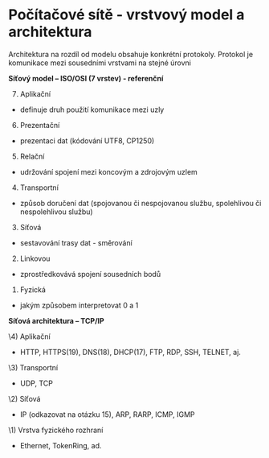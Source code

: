 # Počítačové sítě - vrstvový model a architektura
Architektura na rozdíl od modelu obsahuje konkrétní protokoly. Protokol je komunikace mezi sousedními vrstvami na stejné úrovni

**Síťový model – ISO/OSI (7 vrstev) - referenční**

7) Aplikační

- definuje druh použití komunikace mezi uzly

6) Prezentační

- prezentaci dat (kódování UTF8, CP1250)

5) Relační

- udržování spojení mezi koncovým a zdrojovým uzlem

4) Transportní

- způsob doručení dat (spojovanou či nespojovanou službu, spolehlivou či nespolehlivou službu)

3) Síťová

- sestavování trasy dat - směrování

2) Linkovou

- zprostředkovává spojení sousedních bodů

1) Fyzická

- jakým způsobem interpretovat 0 a 1

**Síťová architektura – TCP/IP**

\4) Aplikační

- HTTP, HTTPS(19), DNS(18), DHCP(17), FTP, RDP, SSH, TELNET, aj.

\3) Transportní

- UDP, TCP

\2) Síťová

- IP (odkazovat na otázku 15), ARP, RARP, ICMP, IGMP

\1) Vrstva fyzického rozhraní

- Ethernet, TokenRing, ad.
